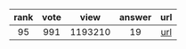 
| rank | vote | view | answer | url |
|:-:|:-:|:-:|:-:|:-:|
|95|991|1193210|19| [url](http://stackoverflow.com/questions/9942594/unicodeencodeerror-ascii-codec-cant-encode-character-u-xa0-in-position-20) |
